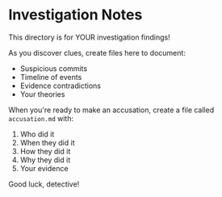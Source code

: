 # Investigation Notes

This directory is for YOUR investigation findings!

As you discover clues, create files here to document:
- Suspicious commits
- Timeline of events
- Evidence contradictions  
- Your theories

When you're ready to make an accusation, create a file called `accusation.md` with:
1. Who did it
2. When they did it
3. How they did it
4. Why they did it
5. Your evidence

Good luck, detective!